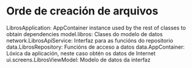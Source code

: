 Orde de creación de arquivos
================================

LibrosApplication: AppContainer instance used by the rest of classes to obtain dependencies
model.libros: Clases do modelo de datos
network.LibrosApiService: Interfaz para as funcións do repositorio
data.LibrosRepository: Funcións de acceso a datos
data.AppContainer: Lóxica da aplicación, neste caso obtén os datos de Internet
ui.screens.LibrosViewModel: Modelo de datos da interfaz
